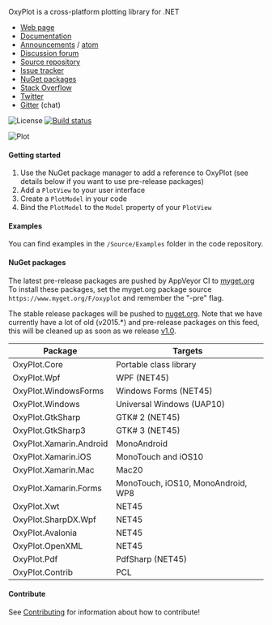 OxyPlot is a cross-platform plotting library for .NET

- [Web page](http://oxyplot.org)  
- [Documentation](http://docs.oxyplot.org/)
- [Announcements](http://oxyplot.org/announcements) / [atom](http://oxyplot.org/atom.xml)
- [Discussion forum](http://discussion.oxyplot.org)
- [Source repository](http://github.com/oxyplot/oxyplot)
- [Issue tracker](http://github.com/oxyplot/oxyplot/issues)
- [NuGet packages](http://www.nuget.org/packages?q=oxyplot)
- [Stack Overflow](http://stackoverflow.com/questions/tagged/oxyplot)
- [Twitter](https://twitter.com/hashtag/oxyplot)
- [Gitter](https://gitter.im/oxyplot/oxyplot) (chat)

![License](https://img.shields.io/badge/license-MIT-red.svg)
[![Build status](https://img.shields.io/appveyor/ci/objorke/oxyplot/develop.svg)](https://ci.appveyor.com/project/objorke/oxyplot)

![Plot](http://oxyplot.org/public/images/normal-distributions.png)

#### Getting started

1. Use the NuGet package manager to add a reference to OxyPlot (see details below if you want to use pre-release packages)
2. Add a `PlotView` to your user interface
3. Create a `PlotModel` in your code
4. Bind the `PlotModel` to the `Model` property of your `PlotView`

#### Examples

You can find examples in the `/Source/Examples` folder in the code repository.

#### NuGet packages

The latest pre-release packages are pushed by AppVeyor CI to [myget.org](https://www.myget.org/)
To install these packages, set the myget.org package source `https://www.myget.org/F/oxyplot` and remember the "-pre" flag. 

The stable release packages will be pushed to [nuget.org](https://www.nuget.org/packages?q=oxyplot).
Note that we have currently have a lot of old (v2015.*) and pre-release packages on this feed, this will be cleaned up as soon as we release [v1.0](https://github.com/oxyplot/oxyplot/milestones/v1.0).

Package | Targets
--------|---------------
OxyPlot.Core | Portable class library
OxyPlot.Wpf | WPF (NET45)  
OxyPlot.WindowsForms | Windows Forms (NET45)
OxyPlot.Windows | Universal Windows (UAP10)
OxyPlot.GtkSharp | GTK# 2 (NET45)
OxyPlot.GtkSharp3 | GTK# 3 (NET45)
OxyPlot.Xamarin.Android | MonoAndroid
OxyPlot.Xamarin.iOS | MonoTouch and iOS10
OxyPlot.Xamarin.Mac | Mac20
OxyPlot.Xamarin.Forms | MonoTouch, iOS10, MonoAndroid, WP8
OxyPlot.Xwt | NET45
OxyPlot.SharpDX.Wpf | NET45
OxyPlot.Avalonia | NET45
OxyPlot.OpenXML | NET45
OxyPlot.Pdf | PdfSharp (NET45)
OxyPlot.Contrib | PCL

#### Contribute

See [Contributing](.github/CONTRIBUTING.md) for information about how to contribute!
